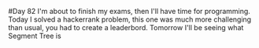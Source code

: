 #Day 82
I'm about to finish my exams, then I'll have time for programming. 
Today I solved a hackerrank problem, this one was much more challenging than usual, you had to create a leaderbord.
Tomorrow I'll be seeing what Segment Tree is